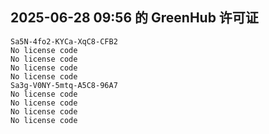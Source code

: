 ## 2025-06-28 09:56 的 GreenHub 许可证
```
Sa5N-4fo2-KYCa-XqC8-CFB2
No license code
No license code
No license code
No license code
Sa3g-V0NY-5mtq-A5C8-96A7
No license code
No license code
No license code
No license code
```
